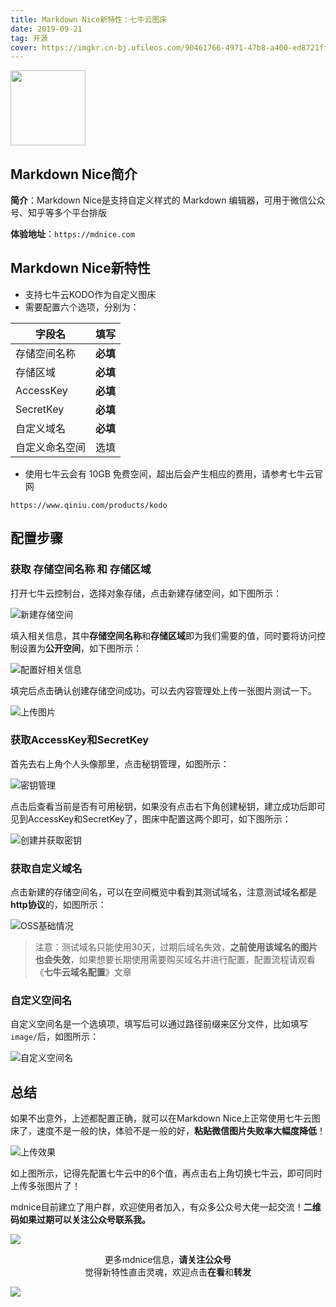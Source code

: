 ```yaml
---
title: Markdown Nice新特性：七牛云图床
date: 2019-09-21
tag: 开源
cover: https://imgkr.cn-bj.ufileos.com/90461766-4971-47b8-a400-ed8721ffeb68.png
---
```


<img style="width: 120px" src="https://draw-wechat.oss-cn-hangzhou.aliyuncs.com/mdnice%20logo_20190823192027.png"/>

## Markdown Nice简介

**简介**：Markdown Nice是支持自定义样式的 Markdown 编辑器，可用于微信公众号、知乎等多个平台排版

**体验地址**：`https://mdnice.com`

## Markdown Nice新特性

- 支持七牛云KODO作为自定义图床
- 需要配置六个选项，分别为：

|字段名|填写|
|---|---|
|存储空间名称|**必填**|
|存储区域|**必填**|
|AccessKey|**必填**|
|SecretKey|**必填**|
|自定义域名|**必填**|
|自定义命名空间|选填|

- 使用七牛云会有 10GB 免费空间，超出后会产生相应的费用，请参考七牛云官网

`https://www.qiniu.com/products/kodo`

## 配置步骤

### 获取 存储空间名称 和 存储区域

打开七牛云控制台，选择对象存储，点击新建存储空间，如下图所示：

![新建存储空间](https://draw-wechat.oss-cn-hangzhou.aliyuncs.com/%E6%96%B0%E5%BB%BA%E5%AD%98%E5%82%A8%E7%A9%BA%E9%97%B4_20190921100426.png)

填入相关信息，其中**存储空间名称**和**存储区域**即为我们需要的值，同时要将访问控制设置为**公开空间**，如下图所示：

![配置好相关信息](https://draw-wechat.oss-cn-hangzhou.aliyuncs.com/%E9%85%8D%E7%BD%AE%E5%A5%BD%E7%9B%B8%E5%85%B3%E4%BF%A1%E6%81%AF_20190921100620.png)

填完后点击确认创建存储空间成功，可以去内容管理处上传一张图片测试一下。

![上传图片](https://draw-wechat.oss-cn-hangzhou.aliyuncs.com/%E4%B8%8A%E4%BC%A0%E5%9B%BE%E7%89%87_20190921110805.png)

### 获取AccessKey和SecretKey

首先去右上角个人头像那里，点击秘钥管理，如图所示：

![密钥管理](https://draw-wechat.oss-cn-hangzhou.aliyuncs.com/%E5%AF%86%E9%92%A5%E7%AE%A1%E7%90%86_20190921101902.png)

点击后查看当前是否有可用秘钥，如果没有点击右下角创建秘钥，建立成功后即可见到AccessKey和SecretKey了，图床中配置这两个即可，如下图所示：

![创建并获取密钥](https://draw-wechat.oss-cn-hangzhou.aliyuncs.com/%E5%88%9B%E5%BB%BA%E5%AF%86%E9%92%A5_20190921102406.png)

### 获取自定义域名

点击新建的存储空间名，可以在空间概览中看到其测试域名，注意测试域名都是**http协议**的，如图所示：

![OSS基础情况](https://draw-wechat.oss-cn-hangzhou.aliyuncs.com/OSS%E5%9F%BA%E7%A1%80%E6%83%85%E5%86%B5_20190921110724.png)

> 注意：测试域名只能使用30天，过期后域名失效，**之前使用该域名的图片也会失效**，如果想要长期使用需要购买域名并进行配置，配置流程请观看《**七牛云域名配置**》文章

### 自定义空间名

自定义空间名是一个选填项，填写后可以通过路径前缀来区分文件，比如填写`image/`后，如图所示：

![自定义空间名](https://draw-wechat.oss-cn-hangzhou.aliyuncs.com/%E8%87%AA%E5%AE%9A%E4%B9%89%E7%A9%BA%E9%97%B4%E5%90%8D_20190921111637.png)

## 总结

如果不出意外，上述都配置正确，就可以在Markdown Nice上正常使用七牛云图床了，速度不是一般的快，体验不是一般的好，**粘贴微信图片失败率大幅度降低**！

![上传效果](https://draw-wechat.oss-cn-hangzhou.aliyuncs.com/%E4%B8%83%E7%89%9B%E4%BA%91%E4%B8%8A%E4%BC%A0_20190921111923.png)

如上图所示，记得先配置七牛云中的6个值，再点击右上角切换七牛云，即可同时上传多张图片了！

mdnice目前建立了用户群，欢迎使用者加入，有众多公众号大佬一起交流！**二维码如果过期可以关注公众号联系我。**

![](http://draw-wechat.oss-cn-hangzhou.aliyuncs.com/mdnice%E7%94%A8%E6%88%B7%E7%BE%A4_20190919223209.jpeg)

<span style="display:block;text-align:center;">更多mdnice信息，<strong>请关注公众号</strong></span>
<span style="display:block;text-align:center;">觉得新特性直击灵魂，欢迎点击<strong>在看</strong>和<strong>转发</strong></span>

![](https://imgkr.cn-bj.ufileos.com/741c4d5c-cfb4-43d9-858b-146661b590df.gif)